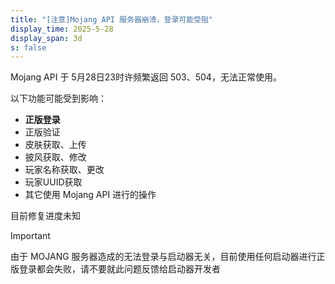 ```yaml
---
title: "[注意]Mojang API 服务器崩溃，登录可能受阻"
display_time: 2025-5-28
display_span: 3d
s: false
---
```


Mojang API 于 5月28日23时许频繁返回 503、504，无法正常使用。

以下功能可能受到影响：

* **正版登录**
* 正版验证
* 皮肤获取、上传
* 披风获取、修改
* 玩家名称获取、更改
* 玩家UUID获取
* 其它使用 Mojang API 进行的操作

目前修复进度未知

> [!IMPORTANT]
> 由于 MOJANG 服务器造成的无法登录与启动器无关，目前使用任何启动器进行正版登录都会失败，请不要就此问题反馈给启动器开发者